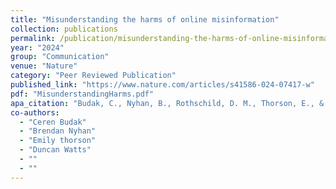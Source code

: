 ```yaml
---
title: "Misunderstanding the harms of online misinformation"
collection: publications
permalink: /publication/misunderstanding-the-harms-of-online-misinformation
year: "2024"
group: "Communication"
venue: "Nature"
category: "Peer Reviewed Publication"
published_link: "https://www.nature.com/articles/s41586-024-07417-w"
pdf: "MisunderstandingHarms.pdf"
apa_citation: "Budak, C., Nyhan, B., Rothschild, D. M., Thorson, E., & Watts, D. J. (2024). Misunderstanding the harms of online misinformation. Nature, 630(8015), 45-53. https://doi.org/10.1038/s41586-024-07417-w"
co-authors:
  - "Ceren Budak"
  - "Brendan Nyhan"
  - "Emily thorson"
  - "Duncan Watts"
  - ""
  - ""
---
```

